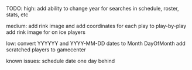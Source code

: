 TODO:
high:
add ability to change year for searches in schedule, roster, stats, etc

medium:
add rink image and add coordinates for each play to play-by-play
add rink image for on ice players

low:
convert YYYYYY and YYYY-MM-DD dates to Month DayOfMonth
add scratched players to gamecenter 

known issues:
schedule date one day behind
